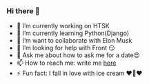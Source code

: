 ### Hi there 👋


- 🔭 I’m currently working on HTSK
- 🌱 I’m currently learning Python(Django)
- 👯 I’m want to collaborate with Elon Musk
- 🤔 I’m looking for help with Front 😏
- 💬 Ask me about how to ask me for a date😍
- 📫 How to reach me: write me [here](https://vk.com/syrochek_tema)
- ⚡ Fun fact: I fall in love with ice cream ❤️🍨❤️
